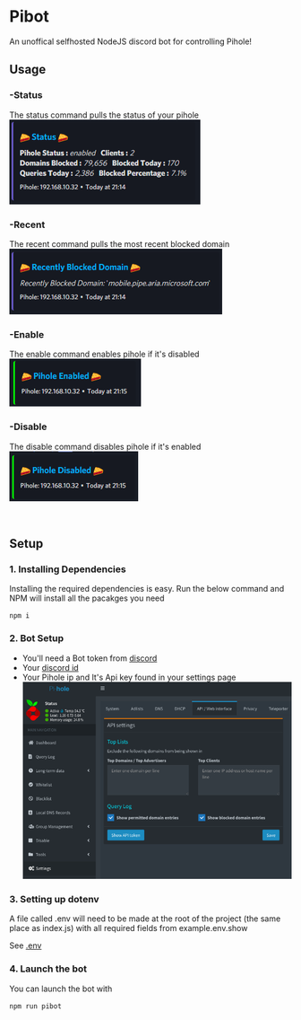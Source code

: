 # Pibot
An unoffical selfhosted NodeJS discord bot for controlling Pihole!

## Usage
### -Status
The status command pulls the status of your pihole  
![status](https://raw.githubusercontent.com/Joshua-Noakes1/Pibot/master/github/status.png)
### -Recent
The recent command pulls the most recent blocked domain    
![recent](https://raw.githubusercontent.com/Joshua-Noakes1/Pibot/master/github/recent.png)
### -Enable
The enable command enables pihole if it's disabled     
![enable](https://raw.githubusercontent.com/Joshua-Noakes1/Pibot/master/github/enable.png)
### -Disable
The disable command disables pihole if it's enabled     
![disable](https://raw.githubusercontent.com/Joshua-Noakes1/Pibot/master/github/disable.png)

<br />

## Setup
### 1. Installing Dependencies  
Installing the required dependencies is easy. Run the below command and NPM will install all the pacakges you need
```
npm i
```
### 2. Bot Setup
- You'll need a Bot token from [discord](https://discord.com/developers/applications)     
- Your [discord id](https://support.discord.com/hc/en-us/articles/206346498-Where-can-I-find-my-User-Server-Message-ID)       
- Your Pihole ip and It's Api key found in your settings page     
![Settings](https://raw.githubusercontent.com/Joshua-Noakes1/Pibot/master/github/pihole-setting.png)    

### 3. Setting up dotenv   
A file called .env will need to be made at the root of the project (the same place as index.js) with all required fields from example.env.show

See [.env](https://github.com/Joshua-Noakes1/Pibot/blob/master/example.env.show)
### 4. Launch the bot 
You can launch the bot with 
```shell
npm run pibot
```
